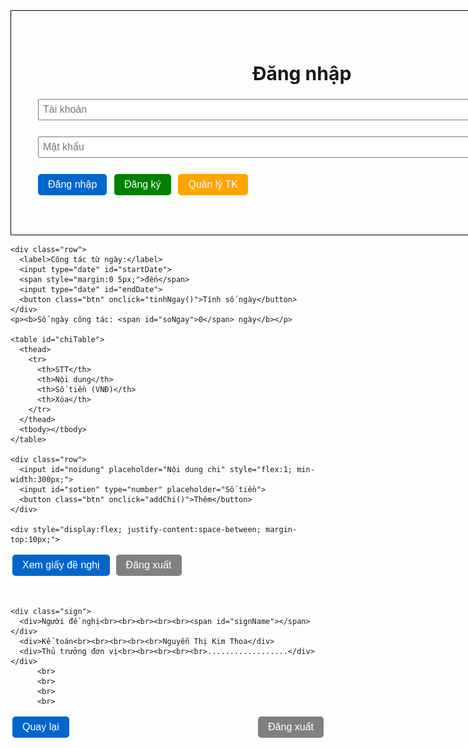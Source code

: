 <html lang="vi">
<head>
  <meta charset="UTF-8">
  <title>Quản lý chi tiêu & Giấy đề nghị thanh toán</title>
  <style>
@media print {
    .btn, #phieuArea .btn {
    display: none !important;
  }
}
 @page {
    size: A4;
    margin: 15mm;
}

#phieuArea .header {
  position: relative;
  margin-bottom: 10px;
}

#phieuArea .logo {
  position: absolute;
  top: 0;
  left: 0;
}

#phieuArea .logo img {
  width: 120px;  /* chỉnh kích thước logo */
  height: auto;
}

#phieuArea .title {
  text-align: center;
}


    body { font-family: "Times New Roman", serif; margin: 40px; -webkit-print-color-adjust: exact;
    print-color-adjust: exact; }
    .container { width: 850px; margin: auto; border: 1px solid #000; padding: 40px; font-size: 20px; }
    .hidden { display: none; }
    h2 { text-align: center; margin-bottom: 15px; }
    .btn { margin: 3px; padding: 8px 16px; background: #0066cc; color: #fff; border: none; border-radius: 5px; cursor: pointer; font-size: 16px; }
    .btn.gray { background: gray; }
    .btn.green { background: green; }
    .btn.orange { background: orange; }
    table { width: 100%; border-collapse: collapse; margin-top: 15px; font-size: 16px; }
    table, th, td { border: 1px solid #000; text-align: center; }
    th, td { padding: 6px; text-align: center;border: 1px solid #000; }
    .right { text-align: center; }
    .delBtn { background: red; color: white; border: none; padding: 3px 8px; cursor: pointer; border-radius: 3px; }
    input, select { padding: 6px; margin: 3px; font-size: 16px; }
    .row { display: flex; align-items: center; margin-bottom: 8px; flex-wrap: wrap; }
    .row label { min-width: 160px; }
    .selected-cb { display: inline-block; background: #f0f0f0; padding: 5px 10px; border-radius: 12px; margin: 2px; }
    .selected-cb span { color: red; margin-left: 5px; cursor: pointer; }
    .sign { display: flex; justify-content: space-between; margin-top: 10px; }
    .sign div { width: 30%; text-align: center; min-height: 80px; }
    /* Edit panel */
    #editArea { width: 500px; margin: 15px auto; border: 1px dashed #666; padding: 12px; background: #fafafa; }
    #editArea table, #editArea th, #editArea td { border: 1px solid #ccc; text-align: left; }
    #editArea th, #editArea td { padding: 8px; }
    td.editable { cursor: pointer; background: #fff; }
    td.editable input { width: 100%; box-sizing: border-box; font-size: 16px; padding: 4px; }
    /* date row above sign, distributed in 3 columns to place date above right-most (Thủ trưởng) */
    .dateRow { display:flex; justify-content:space-between; margin-top:8px; margin-bottom:6px; }
    .dateRowSingle {
  text-align: right;
  margin-top: 8px;
  margin-bottom: 6px;
  font-style: italic;

}

/* bảng nhập chi tiêu */
#chiTable th:nth-child(1),
#chiTable td:nth-child(1),
#dsChi th:nth-child(1),
#dsChi td:nth-child(1) {
  width: 50px; /* STT nhỏ */
}

#chiTable th:nth-child(3),
#chiTable td:nth-child(3),
#dsChi th:nth-child(3),
#dsChi td:nth-child(3) {
  width: 150px; /* Số tiền vừa */
}

#chiTable th:nth-child(2),
#chiTable td:nth-child(2),
#dsChi th:nth-child(2),
#dsChi td:nth-child(2) {
  width: 500px; /* Nội dung rộng hết phần còn lại */
  text-align: justify;
  text-align-last:center ; /* căn trái để dễ đọc */
  padding: 8px 10px;
}


    .dateRow div { width:30%; text-align:center; }
    .dateRight { text-align:right; }
  </style>
</head>
<body>

  <!-- ===== Đăng nhập ===== -->
  <div id="loginArea" class="container">
    <h2>Đăng nhập</h2>
    <p><input id="username" placeholder="Tài khoản" style="width:100%"></p>
    <p><input id="password" type="password" placeholder="Mật khẩu" style="width:100%"></p>
    <button class="btn" onclick="login()">Đăng nhập</button>
    <button class="btn green" onclick="showRegister()">Đăng ký</button>
    <button class="btn orange" onclick="showManage()">Quản lý TK</button>
    <p id="loginMsg" style="color:red"></p>
  </div>

  <!-- ===== Đăng ký ===== -->
  <div id="registerArea" class="container hidden">
    <h2>Đăng ký tài khoản</h2>
    <p><input id="regHoten" placeholder="Họ tên" style="width:100%"></p>
    <p><input id="regUser" placeholder="Tên đăng nhập" style="width:100%"></p>
    <p><input id="regPass" type="password" placeholder="Mật khẩu" style="width:100%"></p>
    <p><input id="regTieuvat" type="number" placeholder="Mức tiêu vặt/ngày (VNĐ)" style="width:100%"></p>
    <button class="btn" onclick="register()">Tạo tài khoản</button>
    <button class="btn gray" onclick="backLogin()">Quay lại</button>
    <p id="regMsg" style="color:red"></p>
  </div>

  <!-- ===== Quản lý tài khoản ===== -->
  <div id="manageArea" class="container hidden">
    <h2>Quản lý tài khoản</h2>
    <table id="userTable">
      <thead>
        <tr>
          <th>STT</th>
          <th>Họ tên</th>
          <th>Tài khoản</th>
          <th>Tiêu vặt/ngày</th>
          <th>Hành động</th>
        </tr>
      </thead>
      <tbody></tbody>
    </table>
    <button class="btn gray" onclick="backLogin()">Quay lại</button>
  </div>

  <!-- Edit panel (ẩn) -->
  <div id="editArea" class="hidden">
    <h3>Sửa tài khoản</h3>
    <table id="editTable" style="width:100%;"></table>
    <div style="text-align:right; margin-top:10px;">
      <button class="btn gray" onclick="cancelEdit()">Hủy</button>
      <button class="btn green" onclick="saveEditPanel()">Lưu</button>
    </div>
  </div>

  <!-- ===== Nhập chi tiêu ===== -->
  <div id="inputArea" class="container hidden">
  <h2>Nhập chi tiêu</h2>
  <p>Xin chào, <b id="userName"></b>!</p>
  

    <div class="row">
      <label>Cán bộ công tác:</label>
      <select id="cbSelect"><option value="">-- Chọn cán bộ --</option></select>
      <button class="btn" onclick="addCanBo()">Thêm</button>
    </div>
    <div id="dsCanBo"></div>

    <div class="row">
  <label>Địa điểm công tác:</label>
  <input id="diadiem" placeholder="Nhập địa điểm..." style="flex:1; min-width:350px;">
</div>

    <div class="row">
      <label>Công tác từ ngày:</label>
      <input type="date" id="startDate">
      <span style="margin:0 5px;">đến</span>
      <input type="date" id="endDate">
      <button class="btn" onclick="tinhNgay()">Tính số ngày</button>
    </div>
    <p><b>Số ngày công tác: <span id="soNgay">0</span> ngày</b></p>

    <table id="chiTable">
      <thead>
        <tr>
          <th>STT</th>
          <th>Nội dung</th>
          <th>Số tiền (VNĐ)</th>
          <th>Xóa</th>
        </tr>
      </thead>
      <tbody></tbody>
    </table>

    <div class="row">
      <input id="noidung" placeholder="Nội dung chi" style="flex:1; min-width:300px;">
      <input id="sotien" type="number" placeholder="Số tiền">
      <button class="btn" onclick="addChi()">Thêm</button>
    </div>

    <div style="display:flex; justify-content:space-between; margin-top:10px;">
  <button class="btn" onclick="showPhieu()">Xem giấy đề nghị</button>
  <button class="btn gray" onclick="logout()">Đăng xuất</button>
</div>
  </div>

  <!-- ===== Phiếu ===== -->
  <div id="phieuArea" class="container hidden">
    <div class="header">
    <div class="logo">
      <img src="logo-h2soft.jpg" alt="Logo H2SOFT">
    </div>
    <div style="text-align:center">
      <p><b>CỘNG HOÀ XÃ HỘI CHỦ NGHĨA VIỆT NAM</b></p>
      <p>Độc lập - Tự do - Hạnh phúc</p>
      <p>-----o0o-----</p>
    </div>
    </div>

    

    <h2>GIẤY ĐỀ NGHỊ THANH TOÁN</h2>
    <p>Kính gửi: Ban lãnh đạo công ty Cổ Phần Công Nghệ H2soft</p>
    <p>Tôi là: <span id="ten"></span></p>
    <p>Địa điểm công tác: <span id="ddCongTac"></span></p>
    <p>Đề nghị công ty thanh toán cho tôi các khoản sau:</p>

    <table id="dsChi">
      <thead>
        <tr><th>STT</th><th>Nội dung</th><th>Số tiền (VNĐ)</th></tr>
      </thead>
      <tbody></tbody>
      <tfoot>
        <tr><td colspan="2"><b>Tổng cộng</b></td><td class="right" id="tong"></td></tr>
      </tfoot>
    </table>

    <p>Viết bằng chữ: <i id="bangChu"></i></p>

    <!-- Ngày tháng năm: đặt lên phía trên ô "Thủ trưởng đơn vị" (ở cột phải) -->
    <div class="dateRowSingle">
  <div id="ngayThangNam"></div>
</div>
        <br>
        

    <div class="sign">
      <div>Người đề nghị<br><br><br><br><br><span id="signName"></span></div>
      <div>Kế toán<br><br><br><br><br>Nguyễn Thị Kim Thoa</div>
      <div>Thủ trưởng đơn vị<br><br><br><br><br>..................</div>
    </div>
          <br>
          <br>
          <br>
          <br>
   <div style="display:flex; justify-content:space-between; margin-top:10px;">
  <button class="btn" onclick="back()">Quay lại</button>
  <button class="btn gray" onclick="logout()">Đăng xuất</button>
</div>
  </div>

  

  <script>
    // ====== Quản lý user ======
    let users = [];
    let currentUser = null;
    let soNgayCongTac = 0;
    let selectedCanBo = [];
    let diaDiem = "";
    let currentEditingUsername = null;

    function getCongTacPhi(user, diaDiem) {
  if (!diaDiem) return user.tieuvat; // fallback về mức mặc định

  let diaDiemLower = diaDiem.toLowerCase();
  let diaDiemDacBiet = ["ninh hòa", "vạn ninh", "cam lâm", "cam ranh", "yang bay", "diên khánh"];

  // kiểm tra nếu diaDiem nhập thuộc danh sách đặc biệt
  let isSpecial = diaDiemDacBiet.some(d => diaDiemLower.includes(d));

  if (isSpecial) {
    if (user.username === "hai" || user.username === "hoan") {
      return 80000;
    } else {
      return 60000;
    }
  }

  // nếu không thuộc địa điểm đặc biệt thì lấy mức tiêu vặt mặc định
  return user.tieuvat;
}

    function loadUsers() {
      let data = localStorage.getItem("users");
      if(data) {
        users = JSON.parse(data);
      } else {
        users = [
          { username: "tung", password: "123", hoten: "Phạm Tiến Tùng", tieuvat: 100000, chitieu: [] },
          { username: "hai", password: "123", hoten: "Đinh Tuấn Hải", tieuvat: 200000, chitieu: [] }
        ];
        saveUsers();
      }
    }
    function saveUsers() { localStorage.setItem("users", JSON.stringify(users)); }
    function reloadCanBoList() {
      let sel = document.getElementById("cbSelect");
      sel.innerHTML = '<option value="">-- Chọn cán bộ --</option>';
      users.forEach(u => {
        let opt = document.createElement("option");
        opt.value = u.username;
        opt.textContent = u.hoten;
        sel.appendChild(opt);
      });
    }

    window.onload = () => { loadUsers(); reloadCanBoList(); };

    // ====== Login/Register ======
    function login() {
      let u = document.getElementById("username").value;
      let p = document.getElementById("password").value;
      let user = users.find(x => x.username === u && x.password === p);
      if(user) {
        currentUser = user;
        document.getElementById("loginArea").classList.add("hidden");
        document.getElementById("inputArea").classList.remove("hidden");
        document.getElementById("userName").innerText = currentUser.hoten;
        renderChiTable();
      } else {
        document.getElementById("loginMsg").innerText = "Sai tài khoản hoặc mật khẩu!";
      }
    }
    function showRegister() {
      document.getElementById("loginArea").classList.add("hidden");
      document.getElementById("registerArea").classList.remove("hidden");
    }
    function backLogin() {
      hideEditPanel();
      document.getElementById("registerArea").classList.add("hidden");
      document.getElementById("manageArea").classList.add("hidden");
      document.getElementById("loginArea").classList.remove("hidden");
    }
    function logout() {
  currentUser = null;
  selectedCanBo = [];
  soNgayCongTac = 0;
  diaDiem = "";

  // Ẩn tất cả các khu vực
  document.getElementById("inputArea").classList.add("hidden");
  document.getElementById("phieuArea").classList.add("hidden");
  document.getElementById("manageArea").classList.add("hidden");
  document.getElementById("registerArea").classList.add("hidden");

  // Hiện lại màn hình đăng nhập
  document.getElementById("loginArea").classList.remove("hidden");

  // Reset form đăng nhập
  document.getElementById("username").value = "";
  document.getElementById("password").value = "";
  document.getElementById("loginMsg").innerText = "";
}


    function register() {
      let hoten = document.getElementById("regHoten").value.trim();
      let user = document.getElementById("regUser").value.trim();
      let pass = document.getElementById("regPass").value.trim();
      let tieuvat = parseInt(document.getElementById("regTieuvat").value);
      if(!hoten || !user || !pass || !tieuvat) {
        document.getElementById("regMsg").innerText = "Vui lòng nhập đầy đủ thông tin!";
        return;
      }
      if(users.find(x => x.username === user)) {
        document.getElementById("regMsg").innerText = "Tên đăng nhập đã tồn tại!";
        return;
      }
      users.push({ username: user, password: pass, hoten: hoten, tieuvat: tieuvat, chitieu: [] });
      saveUsers(); reloadCanBoList();
      document.getElementById("regMsg").style.color = "green";
      document.getElementById("regMsg").innerText = "Đăng ký thành công!";
      setTimeout(backLogin, 1500);
    }

    // ====== Quản lý TK ======
    function showManage() {
      document.getElementById("loginArea").classList.add("hidden");
      document.getElementById("manageArea").classList.remove("hidden");
      renderUserTable();
    }
    function renderUserTable() {
      let tbody = document.querySelector("#userTable tbody");
      tbody.innerHTML = "";
      users.forEach((u,i) => {
        let tr = document.createElement("tr");
        tr.innerHTML = `
          <td>${i+1}</td>
          <td>${u.hoten}</td>
          <td>${u.username}</td>
          <td>${u.tieuvat.toLocaleString()} đ</td>
          <td>
            <button class="delBtn" onclick="deleteUser('${u.username}')">Xóa</button>
            <button class="btn green" onclick="openEditPanel('${u.username}')">Sửa</button>
          </td>
        `;
        tbody.appendChild(tr);
      });
    }
    function deleteUser(username) {
      if(confirm("Xóa tài khoản " + username + "?")) {
        users = users.filter(u => u.username !== username);
        saveUsers(); reloadCanBoList(); renderUserTable();
      }
    }

    // Edit panel
    function openEditPanel(username) {
      let user = users.find(u => u.username === username);
      if(!user) return;
      currentEditingUsername = username;
      document.getElementById("editArea").classList.remove("hidden");
      const tbody = document.querySelector("#editTable");
      tbody.innerHTML = `
        <thead><tr><th>Trường</th><th>Giá trị (click để sửa)</th></tr></thead>
        <tbody>
        <tr>
          <td style="width:35%"><b>Họ tên</b></td>
          <td class="editable" data-field="hoten">${user.hoten}</td>
        </tr>
        <tr>
          <td><b>Tài khoản</b></td>
          <td>${user.username}</td>
        </tr>
        <tr>
          <td><b>Mức tiêu vặt/ngày (VNĐ)</b></td>
          <td class="editable" data-field="tieuvat">${user.tieuvat}</td>
        </tr>
        </tbody>
      `;
      document.querySelectorAll("#editTable td.editable").forEach(td=>{
        td.addEventListener("click", function handler(){
          if(td.querySelector("input")) return;
          let field = td.dataset.field;
          let old = td.innerText.replace(/,/g,"").trim();
          let input = document.createElement("input");
          input.type = (field === "tieuvat") ? "number" : "text";
          input.value = old;
          td.innerHTML = "";
          td.appendChild(input);
          input.focus();
          input.addEventListener("blur", ()=>{
            let v = input.value.trim();
            td.innerText = (v===""? "" : v);
          });
          input.addEventListener("keydown", e=>{
            if(e.key==="Enter") input.blur();
            if(e.key==="Escape") td.innerText = old;
          });
        });
      });
    }
    function cancelEdit(){ currentEditingUsername=null; hideEditPanel(); }
    function hideEditPanel(){ document.getElementById("editArea").classList.add("hidden"); }
    function saveEditPanel(){
      if(!currentEditingUsername) return;
      let user = users.find(u=>u.username===currentEditingUsername);
      if(!user) return;
      let newHoten = document.querySelector("#editTable td[data-field='hoten']").innerText.trim();
      let newTieuvat = parseInt(document.querySelector("#editTable td[data-field='tieuvat']").innerText.trim());
      if(newHoten===""){ alert("Họ tên không được để trống!"); return; }
      if(isNaN(newTieuvat)||newTieuvat<=0){ alert("Mức tiêu vặt phải là số > 0!"); return; }
      user.hoten=newHoten; user.tieuvat=newTieuvat;
      saveUsers(); reloadCanBoList(); renderUserTable();
      currentEditingUsername=null; hideEditPanel(); alert("Cập nhật thành công!");
    }

    // ====== Cán bộ + chi tiêu ======
    function addCanBo() {
      let sel=document.getElementById("cbSelect");
      let val=sel.value;
      if(val && !selectedCanBo.includes(val)){ selectedCanBo.push(val); renderCanBo(); }
    }
    function removeCanBo(username){ selectedCanBo=selectedCanBo.filter(c=>c!==username); renderCanBo(); }
    function renderCanBo(){
      let div=document.getElementById("dsCanBo"); div.innerHTML="";
      selectedCanBo.forEach(c=>{
        let u=users.find(x=>x.username===c);
        if(u){
          let span=document.createElement("div");
          span.className="selected-cb";
          span.innerHTML=`${u.hoten} <span onclick="removeCanBo('${c}')">x</span>`;
          div.appendChild(span);
        }
      });
    }
    function tinhNgay(){
      let sVal = document.getElementById("startDate").value;
      let eVal = document.getElementById("endDate").value;
      let s = new Date(sVal);
      let e = new Date(eVal);
      if(!isNaN(s) && !isNaN(e) && e >= s){
        soNgayCongTac = Math.floor((e - s)/(1000*60*60*24)) + 1;
        document.getElementById("soNgay").innerText = soNgayCongTac;
      } else {
        alert("Vui lòng chọn ngày hợp lệ (end >= start).");
      }
    }

    function addChi() {
      if(!currentUser){ alert("Vui lòng đăng nhập trước."); return; }
      let nd=document.getElementById("noidung").value.trim();
      let st=parseInt(document.getElementById("sotien").value);
      if(nd && st>0) {
        currentUser.chitieu.push({noidung:nd,sotien:st}); saveUsers(); renderChiTable();
        document.getElementById("noidung").value=""; document.getElementById("sotien").value="";
      } else {
        alert("Vui lòng điền nội dung và số tiền (>0).");
      }
    }
    function delChi(i) { currentUser.chitieu.splice(i,1); saveUsers(); renderChiTable(); }

   function renderChiTable() {
  if(!currentUser) return;
  let tbody = document.querySelector("#chiTable tbody");
  tbody.innerHTML = "";
  currentUser.chitieu.forEach((c, i) => {
    let tr = document.createElement("tr");
    tr.innerHTML = `
      <td>${i+1}</td>
      <td class="editable" data-field="noidung" data-index="${i}" style="text-align:center">${c.noidung}</td>
      <td class="editable" data-field="sotien" data-index="${i}" style="text-align:center">${c.sotien.toLocaleString()}</td>
      <td><button class="delBtn" onclick="delChi(${i})">Xoá</button></td>
    `;
    tbody.appendChild(tr);
  });

  // Gắn sự kiện click cho tất cả ô editable
  tbody.querySelectorAll("td.editable").forEach(td => {
    td.addEventListener("click", function handler() {
      // nếu đang có input thì không tạo thêm
      if (td.querySelector("input")) return;

      let oldValue = td.innerText.replace(/,/g, "").trim();
      let field = td.dataset.field;
      let index = parseInt(td.dataset.index, 10);

      let input = document.createElement("input");
      input.type = (field === "sotien") ? "number" : "text";
      input.value = oldValue;
      input.style.width = "100%";
      input.style.boxSizing = "border-box";

      td.innerHTML = "";
      td.appendChild(input);
      input.focus();

      // Khi mất focus -> lưu thay đổi (nếu hợp lệ)
      input.addEventListener("blur", () => {
        let newVal = input.value.trim();

        if (field === "sotien") {
          let num = parseInt(newVal, 10);
          if (!isNaN(num) && num >= 0) {
            currentUser.chitieu[index].sotien = num;
            td.innerText = num.toLocaleString();
          } else {
            // giữ lại giá trị cũ nếu nhập không hợp lệ
            td.innerText = parseInt(oldValue, 10).toLocaleString();
          }
        } else { // noidung
          if (newVal !== "") {
            currentUser.chitieu[index].noidung = newVal;
            td.innerText = newVal;
          } else {
            td.innerText = oldValue;
          }
        }
        saveUsers(); // lưu vào localStorage
      });

      // Phím tắt: Enter = lưu (blur), Escape = hủy
      input.addEventListener("keydown", (e) => {
        if (e.key === "Enter") input.blur();
        if (e.key === "Escape") {
          td.innerText = oldValue;
        }
      });
    });
  });
}

    // ====== In phiếu ======
    function showPhieu() {
      if(!currentUser){ alert("Vui lòng đăng nhập để tạo phiếu."); return; }
      diaDiem = document.getElementById("diadiem").value.trim();
      document.getElementById("inputArea").classList.add("hidden");
      document.getElementById("phieuArea").classList.remove("hidden");
      renderPhieu();
    }
    function back() {
      document.getElementById("phieuArea").classList.add("hidden");
      document.getElementById("inputArea").classList.remove("hidden");
    }

    function renderPhieu() {
      // Tên cán bộ (danh sách)
      let dsTen = selectedCanBo.map(c=>{let u=users.find(x=>x.username===c);return u?u.hoten:"";}).filter(x=>x);
      document.getElementById("ten").innerText = dsTen.join(", ") || currentUser.hoten;
      document.getElementById("ddCongTac").innerText = diaDiem||"..................";
      document.getElementById("signName").innerText = currentUser.hoten;

      // Danh sách chi tiêu (của currentUser) + tiêu vặt cho CB được chọn
      let tbody=document.querySelector("#dsChi tbody"); tbody.innerHTML="";
      let tong=0, stt=0;
      currentUser.chitieu.forEach((c)=>{ tong+=c.sotien; stt++;
        let row = document.createElement("tr");
        row.innerHTML = `<td>${stt}</td><td style="text-align:center">${c.noidung}</td><td class="right">${c.sotien.toLocaleString()}</td>`;
        tbody.appendChild(row);
      });

    selectedCanBo.forEach(name => {
  let u = users.find(x => x.username === name);
  if (u && soNgayCongTac > 0) {
    let congTacPhi = getCongTacPhi(u, diaDiem);  // lấy mức công tác phí đúng
    let tienTV = congTacPhi * soNgayCongTac;
    tong += tienTV;

    stt++; // tăng số thứ tự
    let row = document.createElement("tr");
    row.innerHTML = `
      <td>${stt}</td>
      <td style="text-align:left">
        Tiêu vặt cho ${u.hoten} (${soNgayCongTac} ngày × ${congTacPhi.toLocaleString()} đ)
      </td>
      <td class="right">${tienTV.toLocaleString()}</td>
    `;
    tbody.appendChild(row);
  }
});

      document.getElementById("tong").innerText = tong.toLocaleString();
      document.getElementById("bangChu").innerText = convertNumberToVietnameseWords(tong);
      // Ngày tháng năm: hiện ngày hiện tại (có thể chỉnh nếu muốn)
      document.getElementById("ngayThangNam").innerText = formatTodayForPrint();
    }

    // ====== Hàm chuyển số sang chữ (Tiếng Việt) ======
    // Trả về chuỗi chỉ bằng chữ (ví dụ: "Một triệu hai trăm ba mươi bốn nghìn đồng")
    function convertNumberToVietnameseWords(amount) {
      if (isNaN(amount) || amount === 0) return "Không đồng";
      const units = ["","một","hai","ba","bốn","năm","sáu","bảy","tám","chín"];
      const scales = ["","nghìn","triệu","tỷ","nghìn tỷ","triệu tỷ","tỷ tỷ"];
      function readThreeDigits(num) {
        let hundred = Math.floor(num/100);
        let tenUnit = num % 100;
        let ten = Math.floor(tenUnit/10);
        let unit = tenUnit % 10;
        let parts = [];
        if (hundred>0) parts.push(units[hundred] + " trăm");
        if (ten>1) {
          parts.push(units[ten] + " mươi" + (unit===1 ? " mốt" : (unit===4 ? " tư" : (unit===5 ? " lăm" : (unit>0 ? " " + units[unit] : "")))));
        } else if (ten===1) {
          parts.push("mười" + (unit===0 ? "" : (unit===5 ? " lăm" : " " + units[unit])));
        } else if (ten===0 && unit>0) {
          if (hundred>0) parts.push("lẻ " + (unit===5 ? "năm" : units[unit]));
          else parts.push(units[unit]);
        } else if (ten>1 && unit===0) {
          // nothing extra
        }
        return parts.join(" ");
      }
      // Split into groups of 3 digits from right
      let groups = [];
      let n = Math.abs(Math.floor(amount));
      while (n > 0) { groups.push(n % 1000); n = Math.floor(n / 1000); }
      let words = [];
      for (let i = groups.length - 1; i >= 0; i--) {
        let g = groups[i];
        if (g === 0) {
          // nếu nằm giữa các group khác không thì vẫn cần đánh dấu "không" khi các sau group có giá trị
          // nhưng để đơn giản, ta bỏ qua group 0 trừ khi tất cả đều 0
        } else {
          let part = readThreeDigits(g);
          if (part) {
            part = part.trim();
            if (scales[i]) part += " " + scales[i];
            words.push(part);
          }
        }
      }
      // Xử lý một vài quy tắc tiếng Việt đặc biệt (mốt/tư/lăm)
      let result = words.join(" ").replace(/\s+/g," ").trim();
      // normalize: một -> Một đầu câu? keep lowercase as user wanted
      // thêm "đồng" ở cuối
      return capitalizeFirstLetter(result) + " đồng";
    }

    function capitalizeFirstLetter(s){
      if(!s) return s;
      return s.charAt(0).toUpperCase() + s.slice(1);
    }

    // Hàm lấy ngày hiện tại dạng "Ngày dd tháng mm năm yyyy"
    function formatTodayForPrint(){
      let d = new Date();
      let dd = d.getDate(); let mm = d.getMonth()+1; let yy = d.getFullYear();
      return `Ngày ${dd} tháng ${mm} năm ${yy}`;
    }
   /* function formatDateFromEndPlus2(){
  let eVal = document.getElementById("endDate").value;
  let d = eVal ? new Date(eVal) : new Date();
  d.setDate(d.getDate() + 2);
  let dd = d.getDate();
  let mm = d.getMonth() + 1;
  let yy = d.getFullYear();
  return `Ngày ${dd} tháng ${mm} năm ${yy}`;
}*/
    // OPTIONAL: nếu muốn hiển thị ngày dựa trên endDate (nếu đã chọn), có thể dùng:
    // function formatDateForPrintFromInput() { ... }

    // Helper: khi load demo, nếu chưa đăng nhập thì chỉ render danh sách rỗng
    // Bạn có thể thêm tính năng in ấn (window.print()) nếu cần.
  </script>
</body>
</html>
